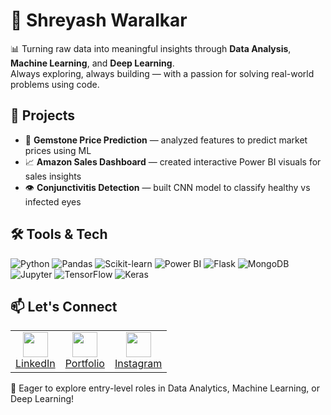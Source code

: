 # 💼 Shreyash Waralkar

📊 Turning raw data into meaningful insights through **Data Analysis**, **Machine Learning**, and **Deep Learning**.  
Always exploring, always building — with a passion for solving real-world problems using code.

## 🚀 Projects
- 💎 **Gemstone Price Prediction** — analyzed features to predict market prices using ML  
- 📈 **Amazon Sales Dashboard** — created interactive Power BI visuals for sales insights  
- 👁️ **Conjunctivitis Detection** — built CNN model to classify healthy vs infected eyes

## 🛠️ Tools & Tech
![Python](https://img.shields.io/badge/-Python-3776AB?style=flat&logo=python&logoColor=white)
![Pandas](https://img.shields.io/badge/-Pandas-150458?style=flat&logo=pandas)
![Scikit-learn](https://img.shields.io/badge/-Scikit--learn-F7931E?style=flat&logo=scikit-learn&logoColor=white)
![Power BI](https://img.shields.io/badge/-Power%20BI-F2C811?style=flat&logo=powerbi&logoColor=black)
![Flask](https://img.shields.io/badge/-Flask-000000?style=flat&logo=flask)
![MongoDB](https://img.shields.io/badge/-MongoDB-47A248?style=flat&logo=mongodb&logoColor=white)
![Jupyter](https://img.shields.io/badge/-Jupyter-F37626?style=flat&logo=jupyter&logoColor=white)
![TensorFlow](https://img.shields.io/badge/-TensorFlow-FF6F00?style=flat&logo=tensorflow&logoColor=white)
![Keras](https://img.shields.io/badge/-Keras-D00000?style=flat&logo=keras&logoColor=white)

<!-- ## 🧑‍💻 Internship
**Machine Learning Intern – iNeuron.ai**  
Built a model to detect credit card defaulters using ML techniques and deployed it using Flask & MongoDB.
-->

## 📫 Let's Connect

<table>
  <tr>
    <td align="center">
      <a href="https://www.linkedin.com/in/shreyash-waralkar" target="_blank">
        <img src="https://cdn.jsdelivr.net/gh/devicons/devicon/icons/linkedin/linkedin-original.svg" width="40" style="border: none;" />
        <br/>LinkedIn
      </a>
    </td>
    <td align="center">
      <a href="https://shreyash67.github.io/Shreyash_Portfolio/" target="_blank">
        <img src="https://img.icons8.com/fluency/48/domain.png" width="40" style="border: none;" />
        <br/>Portfolio
      </a>
    </td>
    <td align="center">
      <a href="https://www.instagram.com/its_Shreyash61/" target="_blank">
        <img src="https://cdn-icons-png.flaticon.com/512/174/174855.png" width="40" style="border: none;" />
        <br/>Instagram
      </a>
    </td>
  </tr>
</table>



🚀 Eager to explore entry-level roles in Data Analytics, Machine Learning, or Deep Learning!
